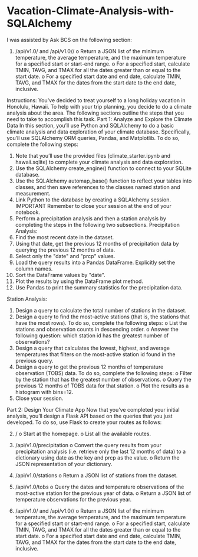 # Vacation-Climate-Analysis-with-SQLAlchemy

I was assisted by Ask BCS on the following section:
1. 	/api/v1.0/<start> and /api/v1.0/<start>/<end>
o Return a JSON list of the minimum temperature, the average temperature, and the maximum temperature for a specified start or start-end range.
o For a specified start, calculate TMIN, TAVG, and TMAX for all the dates greater than or equal to the start date.
o For a specified start date and end date, calculate TMIN, TAVG, and TMAX for the dates from the start date to the end date, inclusive.

Instructions:
You've decided to treat yourself to a long holiday vacation in Honolulu, Hawaii. To help with your trip planning, you decide to do a climate analysis about the area. The following sections outline the steps that you need to take to accomplish this task.
Part 1: Analyze and Explore the Climate Data
In this section, you’ll use Python and SQLAlchemy to do a basic climate analysis and data exploration of your climate database. Specifically, you’ll use SQLAlchemy ORM queries, Pandas, and Matplotlib. To do so, complete the following steps:
1. Note that you’ll use the provided files (climate_starter.ipynb and hawaii.sqlite) to complete your climate analysis and data exploration.
2. Use the SQLAlchemy create_engine() function to connect to your SQLite database.
3. Use the SQLAlchemy automap_base() function to reflect your tables into classes, and then save references to the classes named station and measurement.
4. Link Python to the database by creating a SQLAlchemy session.
IMPORTANT
Remember to close your session at the end of your notebook.
5. Perform a precipitation analysis and then a station analysis by completing the steps in the following two subsections.
Precipitation Analysis:
1. Find the most recent date in the dataset.
2. Using that date, get the previous 12 months of precipitation data by querying the previous 12 months of data.
3. Select only the "date" and "prcp" values.
4. Load the query results into a Pandas DataFrame. Explicitly set the column names.
5. Sort the DataFrame values by "date".
6. Plot the results by using the DataFrame plot method.
7. Use Pandas to print the summary statistics for the precipitation data.

Station Analysis:
1. Design a query to calculate the total number of stations in the dataset.
2. Design a query to find the most-active stations (that is, the stations that have the most rows). To do so, complete the following steps:
o List the stations and observation counts in descending order.
o Answer the following question: which station id has the greatest number of observations?
3. Design a query that calculates the lowest, highest, and average temperatures that filters on the most-active station id found in the previous query.
4. Design a query to get the previous 12 months of temperature observation (TOBS) data. To do so, complete the following steps:
o Filter by the station that has the greatest number of observations.
o Query the previous 12 months of TOBS data for that station.
o Plot the results as a histogram with bins=12. 
5. Close your session.

Part 2: Design Your Climate App
Now that you’ve completed your initial analysis, you’ll design a Flask API based on the queries that you just developed. To do so, use Flask to create your routes as follows:

2. /
o Start at the homepage.
o List all the available routes.

3. /api/v1.0/precipitation
o Convert the query results from your precipitation analysis (i.e. retrieve only the last 12 months of data) to a dictionary using date as the key and prcp as the value.
o Return the JSON representation of your dictionary.

4. /api/v1.0/stations
o Return a JSON list of stations from the dataset.

5. /api/v1.0/tobs
o Query the dates and temperature observations of the most-active station for the previous year of data.
o Return a JSON list of temperature observations for the previous year.

6. /api/v1.0/<start> and /api/v1.0/<start>/<end>
o Return a JSON list of the minimum temperature, the average temperature, and the maximum temperature for a specified start or start-end range.
o For a specified start, calculate TMIN, TAVG, and TMAX for all the dates greater than or equal to the start date.
o For a specified start date and end date, calculate TMIN, TAVG, and TMAX for the dates from the start date to the end date, inclusive.

